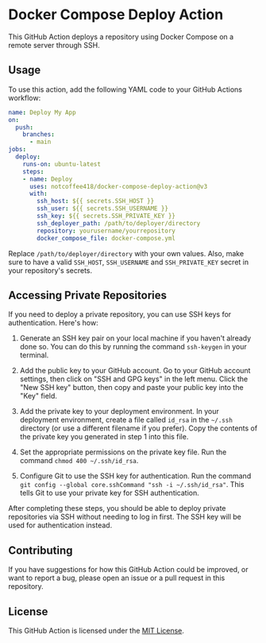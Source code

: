 
# Docker Compose Deploy Action

This GitHub Action deploys a repository using Docker Compose on a remote server through SSH.

## Usage

To use this action, add the following YAML code to your GitHub Actions workflow:

```yaml
name: Deploy My App
on:
  push:
    branches:
      - main
jobs:
  deploy:
    runs-on: ubuntu-latest
    steps:
    - name: Deploy
      uses: notcoffee418/docker-compose-deploy-action@v3
      with:
        ssh_host: ${{ secrets.SSH_HOST }}
        ssh_user: ${{ secrets.SSH_USERNAME }}
        ssh_key: ${{ secrets.SSH_PRIVATE_KEY }}
        ssh_deployer_path: /path/to/deployer/directory
        repository: yourusername/yourrepository
        docker_compose_file: docker-compose.yml
```

Replace `/path/to/deployer/directory` with your own values. Also, make sure to have a valid `SSH_HOST`, `SSH_USERNAME` and `SSH_PRIVATE_KEY` secret in your repository's secrets.

## Accessing Private Repositories

If you need to deploy a private repository, you can use SSH keys for authentication. Here's how:

1. Generate an SSH key pair on your local machine if you haven't already done so. You can do this by running the command `ssh-keygen` in your terminal.

2. Add the public key to your GitHub account. Go to your GitHub account settings, then click on "SSH and GPG keys" in the left menu. Click the "New SSH key" button, then copy and paste your public key into the "Key" field.

3. Add the private key to your deployment environment. In your deployment environment, create a file called `id_rsa` in the `~/.ssh` directory (or use a different filename if you prefer). Copy the contents of the private key you generated in step 1 into this file.

4. Set the appropriate permissions on the private key file. Run the command `chmod 400 ~/.ssh/id_rsa`.

5. Configure Git to use the SSH key for authentication. Run the command `git config --global core.sshCommand "ssh -i ~/.ssh/id_rsa"`. This tells Git to use your private key for SSH authentication.

After completing these steps, you should be able to deploy private repositories via SSH without needing to log in first. The SSH key will be used for authentication instead.

## Contributing

If you have suggestions for how this GitHub Action could be improved, or want to report a bug, please open an issue or a pull request in this repository. 

## License

This GitHub Action is licensed under the [MIT License](LICENSE).
